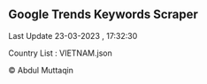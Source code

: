 

## Google Trends Keywords Scraper 
 
Last Update 23-03-2023 , 17:32:30

Country List :
VIETNAM.json



© Abdul Muttaqin 
